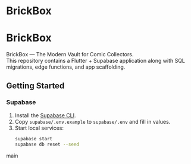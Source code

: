 # BrickBox
# BrickBox

BrickBox — The Modern Vault for Comic Collectors.  
This repository contains a Flutter + Supabase application along with SQL migrations, edge functions, and app scaffolding.

## Getting Started

### Supabase
1. Install the [Supabase CLI](https://supabase.com/docs/guides/cli).
2. Copy `supabase/.env.example` to `supabase/.env` and fill in values.
3. Start local services:
   ```bash
   supabase start
   supabase db reset --seed
 main
